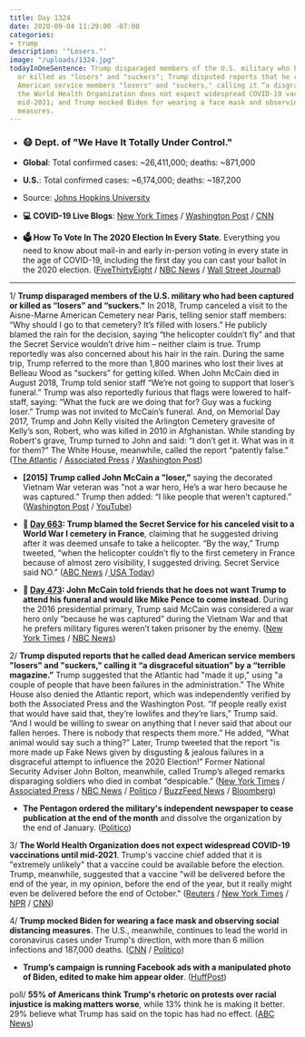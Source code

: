 ```yaml
---
title: Day 1324
date: 2020-09-04 11:29:00 -07:00
categories:
- trump
description: '"Losers."'
image: "/uploads/1324.jpg"
todayInOneSentence: Trump disparaged members of the U.S. military who had been captured
  or killed as "losers" and "suckers"; Trump disputed reports that he called dead
  American service members "losers" and "suckers," calling it “a disgraceful situation”;
  the World Health Organization does not expect widespread COVID-19 vaccinations until
  mid-2021; and Trump mocked Biden for wearing a face mask and observing social distancing
  measures.
---
```


* ### 😷 Dept. of "We Have It Totally Under Control."

* **Global**: Total confirmed cases: \~26,411,000; deaths: \~871,000

* **U.S.**: Total confirmed cases: \~6,174,000; deaths: \~187,200

* Source: [Johns Hopkins University](https://coronavirus.jhu.edu/map.html)

* **💻 COVID-19 Live Blogs**: [New York Times](https://www.nytimes.com/2020/09/04/world/covid-19-coronavirus.html?action=click&module=Top%20Stories&pgtype=Homepage) / [Washington Post](https://www.washingtonpost.com/nation/2020/09/04/coronavirus-covid-live-updates-us/) / [CNN](https://www.cnn.com/world/live-news/coronavirus-pandemic-09-04-20-intl/index.html)

* **🗳 How To Vote In The 2020 Election In Every State**. Everything you need to know about mail-in and early in-person voting in every state in the age of COVID-19, including the first day you can cast your ballot in the 2020 election. ([FiveThirtyEight](https://projects.fivethirtyeight.com/how-to-vote-2020/) / [NBC News](https://www.nbcnews.com/specials/plan-your-vote-state-by-state-guide-voting-by-mail-early-in-person-voting-election/index.html?cid=bc_npd_nn_ms_np-1_200816) / [Wall Street Journal](https://www.wsj.com/articles/how-to-vote-by-mail-in-every-state-11597840923))

---

1/ **Trump disparaged members of the U.S. military who had been captured or killed as “losers” and “suckers."** In 2018, Trump canceled a visit to the Aisne-Marne American Cemetery near Paris, telling senior staff members: “Why should I go to that cemetery? It’s filled with losers.” He publicly blamed the rain for the decision, saying “the helicopter couldn’t fly” and that the Secret Service wouldn’t drive him – neither claim is true. Trump reportedly was also concerned about his hair in the rain. During the same trip, Trump referred to the more than 1,800 marines who lost their lives at Belleau Wood as “suckers” for getting killed. When John McCain died in August 2018, Trump told senior staff “We’re not going to support that loser’s funeral.” Trump was also reportedly furious that flags were lowered to half-staff, saying: “What the fuck are we doing that for? Guy was a fucking loser.” Trump was not invited to McCain’s funeral. And, on Memorial Day 2017, Trump and John Kelly visited the Arlington Cemetery gravesite of Kelly’s son, Robert, who was killed in 2010 in Afghanistan. While standing by Robert's grave, Trump turned to John and said: “I don’t get it. What was in it for them?” The White House, meanwhile, called the report “patently false.” ([The Atlantic](https://www.theatlantic.com/politics/archive/2020/09/trump-americans-who-died-at-war-are-losers-and-suckers/615997/) / [Associated Press](https://apnews.com/b823f2c285641a4a09a96a0b195636ed) / [Washington Post](https://www.washingtonpost.com/politics/trump-said-us-soldiers-injured-and-killed-in-war-were-losers-magazine-reports/2020/09/03/6e1725cc-ee35-11ea-99a1-71343d03bc29_story.html))

* **\[2015\] Trump called John McCain a "loser,"** saying the decorated Vietnam War veteran was "not a war hero, He’s a war hero because he was captured.” Trump then added: “I like people that weren’t captured.” ([Washington Post](https://www.washingtonpost.com/news/post-politics/wp/2015/07/18/trump-slams-mccain-for-being-captured-in-vietnam/) / [YouTube](https://www.youtube.com/watch?v=7k1ajHAeXMU))

* **📌 [Day 663](https://whatthefuckjusthappenedtoday.com/2018/11/13/day-663/#trump-blamed-the-secret-service-for): Trump blamed the Secret Service for his canceled visit to a World War I cemetery in France**, claiming that he suggested driving after it was deemed unsafe to take a helicopter. “By the way,” Trump tweeted, “when the helicopter couldn’t fly to the first cemetery in France because of almost zero visibility, I suggested driving. Secret Service said NO.” ([ABC News](https://abcnews.go.com/Politics/president-trump-blames-secret-service-canceled-visit-wwi/story?id=59160398) /[ USA Today](https://www.usatoday.com/story/news/politics/2018/11/13/donald-trump-secret-service-cemetery-trip-france/1986252002/))

* **📌 [Day 473](https://whatthefuckjusthappenedtoday.com/2018/05/07/day-473/#john-mccain-told-friends-that-he-doe): John McCain told friends that he does not want Trump to attend his funeral and would like Mike Pence to come instead**. During the 2016 presidential primary, Trump said McCain was considered a war hero only “because he was captured” during the Vietnam War and that he prefers military figures weren’t taken prisoner by the enemy. ([New York Times](https://www.nytimes.com/2018/05/05/us/politics/john-mccain-arizona.html) / [NBC News](https://www.nbcnews.com/politics/congress/mccain-doesn-t-want-trump-funeral-friends-tell-white-house-n871641))

2/ **Trump disputed reports that he called dead American service members "losers" and "suckers," calling it “a disgraceful situation” by a “terrible magazine.”** Trump suggested that the Atlantic had "made it up," using "a couple of people that have been failures in the administration." The White House also denied the Atlantic report, which was independently verified by both the Associated Press and the Washington Post. “If people really exist that would have said that, they’re lowlifes and they’re liars,” Trump said. “And I would be willing to swear on anything that I never said that about our fallen heroes. There is nobody that respects them more.” He added, “What animal would say such a thing?” Later, Trump tweeted that the report "is more made up Fake News given by disgusting & jealous failures in a disgraceful attempt to influence the 2020 Election!” Former National Security Adviser John Bolton, meanwhile, called Trump’s alleged remarks disparaging soldiers who died in combat “despicable.”
\([New York Times](https://www.nytimes.com/2020/09/04/us/politics/trump-veterans-losers.html) / [Associated Press](https://apnews.com/edf5d17c4d41cfb69117f0cf97ef6ac6) / [NBC News](https://www.nbcnews.com/politics/donald-trump/white-house-denies-report-claiming-trump-called-dead-american-soldiers-n1239267) / [Politico](https://www.politico.com/news/2020/09/04/trump-responds-to-insults-us-service-members-408750) / [BuzzFeed News](https://www.buzzfeednews.com/article/davidmack/trump-mocked-dead-soldiers-losers-john-mccain-atlantic-story) / [Bloomberg](https://www.bloomberg.com/news/articles/2020-09-04/bolton-says-trump-remarks-on-military-despicable-if-accurate?sref=MIBMEEoj))

* **The Pentagon ordered the military's independent newspaper to cease publication at the end of the month** and dissolve the organization by the end of January. ([Politico](https://www.politico.com/news/2020/09/04/pentagon-halts-stars-and-stripes-newspaper-408945))

3/ **The World Health Organization does not expect widespread COVID-19 vaccinations until mid-2021**. Trump's vaccine chief added that it is "extremely unlikely" that a vaccine could be available before the election. Trump, meanwhile, suggested that a vaccine "will be delivered before the end of the year, in my opinion, before the end of the year, but it really might even be delivered before the end of October." ([Reuters](https://www.reuters.com/article/us-health-coronavirus-who-briefing/widespread-covid-vaccinations-not-expected-until-mid-2021-who-says-idUSKBN25V1B0) / [New York Times](https://www.nytimes.com/2020/09/04/world/covid-19-coronavirus.html?action=click&module=Top%20Stories&pgtype=Homepage#link-611e9e57) / [NPR](https://www.npr.org/sections/coronavirus-live-updates/2020/09/03/909279006/top-adviser-to-operation-warp-speed-calls-an-october-vaccine-extremely-unlikely) / [CNN](https://www.cnn.com/2020/09/03/politics/white-house-fda-coronavirus-vaccine/index.html))

4/ **Trump mocked Biden for wearing a face mask and observing social distancing measures**. The U.S., meanwhile, continues to lead the world in coronavirus cases under Trump's direction, with more than 6 million infections and 187,000 deaths. ([CNN](https://www.cnn.com/2020/09/03/politics/trump-biden-coronavirus-mask/index.html) / [Politico](https://www.politico.com/news/2020/09/03/trump-attacks-bidens-health-rally-408592))

* **Trump’s campaign is running Facebook ads with a manipulated photo of Biden, edited to make him appear older**. ([HuffPost](https://www.huffpost.com/entry/trump-biden-older-facebook-ads_n_5f515dcfc5b6946f3eaf3fbe?vf&_guc_consent_skip=1599190225))

poll/ **55% of Americans think Trump's rhetoric on protests over racial injustice is making matters worse**, while 13% think he is making it better. 29% believe what Trump has said on the topic has had no effect. ([ABC News](https://abcnews.go.com/Politics/trumps-rhetoric-protests-detrimental-majority-americans-poll/story?id=72806089))